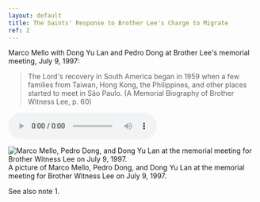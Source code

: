 ```yaml
---
layout: default
title: The Saints' Response to Brother Lee's Charge to Migrate
ref: 2
---
```


Marco Mello with Dong Yu Lan and Pedro Dong at Brother Lee's memorial meeting, July 9, 1997:

> The Lord's recovery in South America began in 1959 when a few families from Taiwan, Hong Kong, the Philippines, and other places started to meet in São Paulo. (A Memorial Biography of Brother Witness Lee, p. 60)
    
<audio controls>
  <source src="horse.mp3" type="audio/mpeg">
<a href="">Listen</a> to an excerpt from the audio of this message.
</audio> 

![](/img/##### 'Marco Mello, Pedro Dong, and Dong Yu Lan at the memorial meeting for Brother Witness Lee on July 9, 1997.')
A picture of Marco Mello, Pedro Dong, and Dong Yu Lan at the memorial meeting for Brother Witness Lee on July 9, 1997.    

See also note 1.
